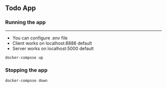## Todo App

### Running the app
<hr>

* You can configure .env file
* Client works on localhost:8888 default
* Server works on localhost:5000 default

```bash
docker-compose up
```

### Stopping the app

```bash
docker-compose down
```